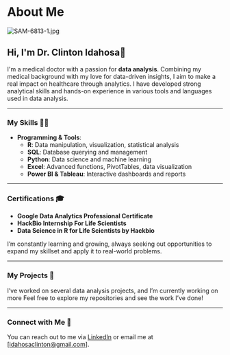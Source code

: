 # About Me

![SAM-6813-1.jpg](https://i.postimg.cc/hjWs2JRS/big-data-analytics-healthcare-examples-main.jpg)

## Hi, I'm Dr. Clinton Idahosa👋

I'm a medical doctor with a passion for **data analysis**. Combining my medical background with my love for data-driven insights, I aim to make a real impact on healthcare through analytics. 
I have developed strong analytical skills and hands-on experience in various tools and languages used in data analysis.

---

### My Skills 🧑‍💻

- **Programming & Tools**:
  - **R**: Data manipulation, visualization, statistical analysis
  - **SQL**: Database querying and management
  - **Python**: Data science and machine learning
  - **Excel**: Advanced functions, PivotTables, data visualization
  - **Power BI & Tableau**: Interactive dashboards and reports

---

### Certifications 🎓
- **Google Data Analytics Professional Certificate**
- **HackBio Internship For Life Scientists**
- **Data Science in R for Life Scientists by Hackbio**

I’m constantly learning and growing, always seeking out opportunities to expand my skillset and apply it to real-world problems.

---

### My Projects 📝
I’ve worked on several data analysis projects, and I’m currently working on more
Feel free to explore my repositories and see the work I’ve done!

---

### Connect with Me 📧
You can reach out to me via [LinkedIn](https://www.linkedin.com/in/clinton-idahosa-ab3393188/) or email me at [idahosaclinton@gmail.com].

